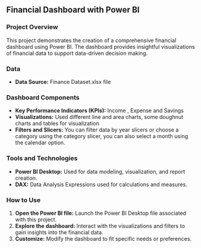 ## Financial Dashboard with Power BI

### Project Overview
This project demonstrates the creation of a comprehensive financial dashboard using Power BI. The dashboard provides insightful visualizations of financial data to support data-driven decision making.

### Data
* **Data Source:** Finance Dataset.xlsx file

### Dashboard Components
* **Key Performance Indicators (KPIs):** Income , Expense and Savings
* **Visualizations:** Used different line and area charts, some doughnut charts and tables for visualization
* **Filters and Slicers:** You can filter data by year slicers or choose a category using the category slicer, you can also select a month using the calendar option.

### Tools and Technologies
* **Power BI Desktop:** Used for data modeling, visualization, and report creation.
* **DAX:** Data Analysis Expressions used for calculations and measures.

### How to Use
1. **Open the Power BI file:** Launch the Power BI Desktop file associated with this project.
2. **Explore the dashboard:** Interact with the visualizations and filters to gain insights into the financial data.
3. **Customize:** Modify the dashboard to fit specific needs or preferences.
